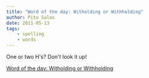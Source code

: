 ```yaml
---
title: "Word of the day: Witholding or Withholding"
author: Pito Salas
date: 2011-05-13
tags:
    - spelling
    - words
---
```




One or two H's? Don't look it up!


[Word of the day: Witholding or Withholding](None)

